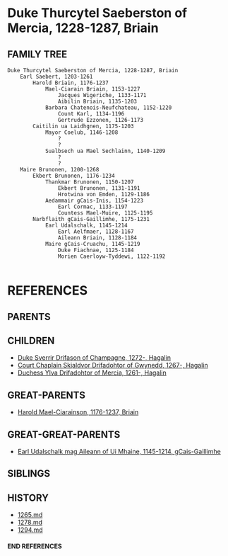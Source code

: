 # Duke Thurcytel Saeberston of Mercia, 1228-1287, Briain

## FAMILY TREE

```
Duke Thurcytel Saeberston of Mercia, 1228-1287, Briain
    Earl Saebert, 1203-1261
        Harold Briain, 1176-1237
            Mael-Ciarain Briain, 1153-1227
                Jacques Wigeriche, 1133-1171
                Aibilin Briain, 1135-1203
            Barbara Chatenois-Neufchateau, 1152-1220
                Count Karl, 1134-1196
                Gertrude Ezzonen, 1126-1173
        Caitilin ua Laidhgnen, 1175-1203
            Mayor Coelub, 1146-1208
                ?
                ?
            Sualbsech ua Mael Sechlainn, 1140-1209
                ?
                ?
    Maire Brunonen, 1200-1268
        Ekbert Brunonen, 1176-1234
            Thankmar Brunonen, 1150-1207
                Ekbert Brunonen, 1131-1191
                Hrotwina von Emden, 1129-1186
            Aedammair gCais-Inis, 1154-1223    
                Earl Cormac, 1133-1197
                Countess Mael-Muire, 1125-1195
        Narbflaith gCais-Gaillimhe, 1175-1231
            Earl Udalschalk, 1145-1214
                Earl Aelfmaer, 1128-1167
                Aileann Briain, 1128-1184
            Maire gCais-Cruachu, 1145-1219
                Duke Fiachnae, 1125-1184
                Morien Caerloyw-Tyddewi, 1122-1192
                
```


# REFERENCES

## PARENTS 

## CHILDREN 
* [Duke Sverrir Drifason of Champagne, 1272-, Hagalin](sverrir_drifason_1272.md)
* [Court Chaplain Skjaldvor Drifadohtor of Gwynedd, 1267-, Hagalin](skjaldvor_drifadohtor_1267.md)
* [Duchess Ylva Drifadohtor of Mercia, 1261-, Hagalin](ylva_drifadohtor_1261.md)

## GREAT-PARENTS 
* [Harold Mael-Ciarainson, 1176-1237, Briain](harald_mael-ciarainson_1176.md)

## GREAT-GREAT-PARENTS 
* [Earl Udalschalk mag Aileann of Ui Mhaine, 1145-1214, gCais-Gaillimhe](udalschalk_mag_aileann_1145.md)
## SIBLINGS

 
## HISTORY
* [1265.md](../h/1265.md)
* [1278.md](../h/1278.md)
* [1294.md](../h/1294.md)

#### END REFERENCES
